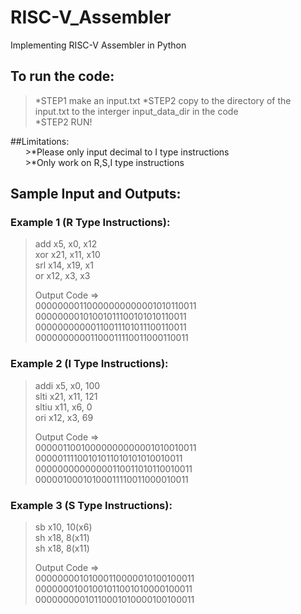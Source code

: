 # RISC-V_Assembler
Implementing RISC-V Assembler in Python

## To run the code:
>*STEP1 make an input.txt 
>*STEP2 copy to the directory of the input.txt to the interger input_data_dir in the code  
>*STEP2 RUN!

##Limitations:  
&nbsp;&nbsp;&nbsp;&nbsp;&nbsp;&nbsp;>*Please only input decimal to I type instructions  
&nbsp;&nbsp;&nbsp;&nbsp;&nbsp;&nbsp;>*Only work on R,S,I type instructions  

## Sample Input and Outputs:   
### Example 1 (R Type Instructions):    
>add x5, x0, x12    
>xor x21, x11, x10  
>srl x14, x19, x1  
>or x12, x3, x3   
>
>Output Code =>  
>00000000110000000000001010110011   
>00000000101001011100101010110011   
>00000000000110011101011100110011   
>00000000001100011110011000110011   

### Example 2 (I Type Instructions):  
>addi x5, x0, 100  
>slti x21, x11, 121  
>sltiu x11, x6, 0  
>ori x12, x3, 69  
>  
>Output Code =>   
>00000110010000000000001010010011  
>00000111100101011010101010010011  
>00000000000000110011010110010011  
>00000100010100011110011000010011  
  
### Example 3 (S Type Instructions):  
>sb x10, 10(x6)  
>sh x18, 8(x11)  
>sh x18, 8(x11)  
>  
>Output Code =>   
>00000000101000110000010100100011  
>00000001001001011001010000100011  
>00000000010110001010000100100011  












